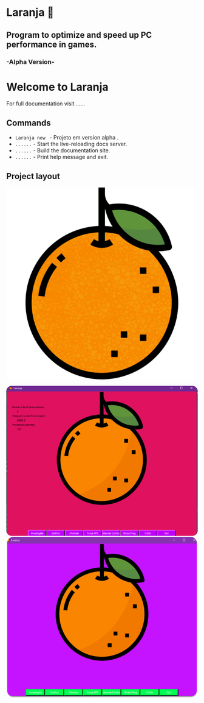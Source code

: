 # <tittle> Laranja </tittle> :orange:
## Program to optimize and speed up PC performance in games.



### -Alpha Version-
    

# Welcome to Laranja 

For full documentation visit ......

## Commands

* `Laranja new ` - Projeto em version alpha .
* `......` - Start the live-reloading docs server.
* `......` - Build the documentation site.
* `......` - Print help message and exit.

## Project layout

![](laranja/Laranja/Screenshots/orange.png)

![](laranja/Laranja/Screenshots/screenshot1.png)
![](laranja/Laranja/Screenshots/screenshot2.png)




